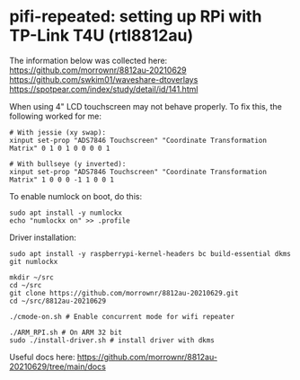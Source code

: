 # pifi-repeated: setting up RPi with TP-Link T4U (rtl8812au)

The information below was collected here:
https://github.com/morrownr/8812au-20210629
https://github.com/swkim01/waveshare-dtoverlays
https://spotpear.com/index/study/detail/id/141.html

When using 4" LCD touchscreen may not behave properly. To fix this, the following worked for me:
```
# With jessie (xy swap):
xinput set-prop "ADS7846 Touchscreen" "Coordinate Transformation Matrix" 0 1 0 1 0 0 0 0 1
```
```
# With bullseye (y inverted):
xinput set-prop "ADS7846 Touchscreen" "Coordinate Transformation Matrix" 1 0 0 0 -1 1 0 0 1
```
To enable numlock on boot, do this:
```
sudo apt install -y numlockx
echo "numlockx on" >> .profile
```

Driver installation:
```
sudo apt install -y raspberrypi-kernel-headers bc build-essential dkms git numlockx

mkdir ~/src
cd ~/src
git clone https://github.com/morrownr/8812au-20210629.git
cd ~/src/8812au-20210629

./cmode-on.sh # Enable concurrent mode for wifi repeater

./ARM_RPI.sh # On ARM 32 bit
sudo ./install-driver.sh # install driver with dkms
```
Useful docs here: https://github.com/morrownr/8812au-20210629/tree/main/docs
